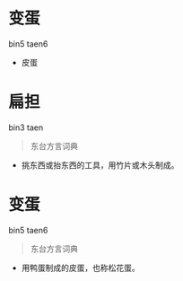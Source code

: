 # 变蛋
bin5 taen6
- 皮蛋

# 扁担
bin3 taen
> 东台方言词典
- 挑东西或抬东西的工具，用竹片或木头制成。

# 变蛋
bin5 taen6
> 东台方言词典
- 用鸭蛋制成的皮蛋，也称松花蛋。
